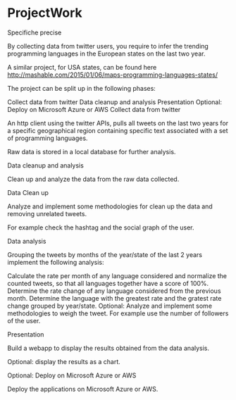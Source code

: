 # ProjectWork

Specifiche precise

By collecting data from twitter users, you require to infer the trending programming languages in the European states on the last two year.

A similar project, for USA states, can be found here http://mashable.com/2015/01/06/maps-programming-languages-states/

The project can be split up in the following phases:

Collect data from twitter
Data cleanup and analysis
Presentation
Optional: Deploy on Microsoft Azure or AWS
Collect data from twitter

An http client using the twitter APIs, pulls all tweets on the last two years for a specific geographical region containing specific text associated with a set of programming languages.

Raw data is stored in a local database for further analysis.

Data cleanup and analysis

Clean up and analyze the data from the raw data collected.

Data Clean up

Analyze and implement some methodologies for clean up the data and removing unrelated tweets.

For example check the hashtag and the social graph of the user.

Data analysis

Grouping the tweets by months of the year/state of the last 2 years implement the following analysis:

Calculate the rate per month of any language considered and normalize the counted tweets, so that all languages together have a score of 100%.
Determine the rate change of any language considered from the previous month.
Determine the language with the greatest rate and the gratest rate change grouped by year/state.
Optional: Analyze and implement some methodologies to weigh the tweet. For example use the number of followers of the user.

Presentation

Build a webapp to display the results obtained from the data analysis.

Optional: display the results as a chart.

Optional: Deploy on Microsoft Azure or AWS

Deploy the applications on Microsoft Azure or AWS.
